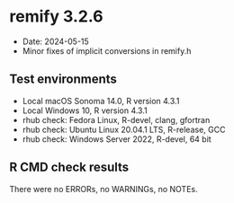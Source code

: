 # remify 3.2.6
 
* Date: 2024-05-15
* Minor fixes of implicit conversions in remify.h
 
## Test environments 
* Local macOS Sonoma 14.0, R version 4.3.1 
* Local Windows 10, R version 4.3.1 
* rhub check: Fedora Linux, R-devel, clang, gfortran
* rhub check: Ubuntu Linux 20.04.1 LTS, R-release, GCC
* rhub check: Windows Server 2022, R-devel, 64 bit 
 
## R CMD check results
There were no ERRORs, no WARNINGs, no NOTEs.
